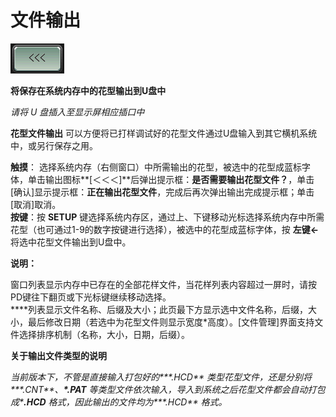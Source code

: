 # 文件输出

![](../.gitbook/assets/b2%20%281%29.PNG)

**将保存在系统内存中的花型输出到U盘中**

_请将 U 盘插入至显示屏相应插口中_

**花型文件输出** 可以方便将已打样调试好的花型文件通过U盘输入到其它横机系统中，或另行保存之用。

**触摸**： 选择系统内存（右侧窗口）中所需输出的花型，被选中的花型成蓝标字体，单击输出图标**\[＜＜＜\]**后弹出提示框：**是否需要输出花型文件？**，单击\[确认\]显示提示框：**正在输出花型文件**，完成后再次弹出输出完成提示框；单击\[取消\]取消。  
**按键**：按 **SETUP** 键选择系统内存区，通过上、下键移动光标选择系统内存中所需花型（也可通过1-9的数字按键进行选择），被选中的花型成蓝标字体，按 **左键←** 将选中花型文件输出到U盘中。

**说明：**

窗口列表显示内存中已存在的全部花样文件，当花样列表内容超过一屏时，请按PD键往下翻页或下光标键继续移动选择。  
****列表显示文件名称、后缀及大小；此页最下方显示选中文件名称，后缀，大小，最后修改日期（若选中为花型文件则显示宽度\*高度）。\[文件管理\]界面支持文件选择排序机制（名称，大小，日期，后缀）。

**关于输出文件类型的说明**

_当前版本下，不管是直接输入打包好的**\*.HCD** 类型花型文件，还是分别将**\*.CNT**、**\*.PAT** 等类型文件依次输入，导入到系统之后花型文件都会自动打包成\***.HCD** 格式，因此输出的文件均为**\*.HCD** 格式。_

